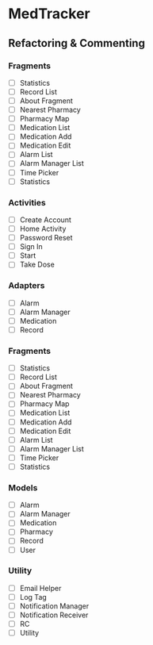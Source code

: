 # MedTracker
## Refactoring & Commenting
### Fragments
  - [ ] Statistics
  - [ ] Record List
  - [ ] About Fragment
  - [ ] Nearest Pharmacy
  - [ ] Pharmacy Map
  - [ ] Medication List
  - [ ] Medication Add
  - [ ] Medication Edit
  - [ ] Alarm List
  - [ ] Alarm Manager List
  - [ ] Time Picker
  - [ ] Statistics

### Activities
  - [ ] Create Account
  - [ ] Home Activity
  - [ ] Password Reset
  - [ ] Sign In
  - [ ] Start
  - [ ] Take Dose

### Adapters
  - [ ] Alarm
  - [ ] Alarm Manager
  - [ ] Medication
  - [ ] Record

### Fragments
  - [ ] Statistics
  - [ ] Record List
  - [ ] About Fragment
  - [ ] Nearest Pharmacy
  - [ ] Pharmacy Map
  - [ ] Medication List
  - [ ] Medication Add
  - [ ] Medication Edit
  - [ ] Alarm List
  - [ ] Alarm Manager List
  - [ ] Time Picker
  - [ ] Statistics

### Models
  - [ ] Alarm
  - [ ] Alarm Manager
  - [ ] Medication
  - [ ] Pharmacy
  - [ ] Record
  - [ ] User

### Utility
  - [ ] Email Helper
  - [ ] Log Tag
  - [ ] Notification Manager
  - [ ] Notification Receiver
  - [ ] RC
  - [ ] Utility
